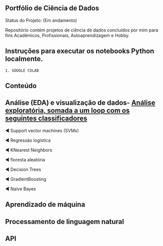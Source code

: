 ##  Portfólio de Ciência de Dados              



Status do Projeto:  (Em andamento)




Repositório contém  projetos de ciência de dados concluídos por mim para fins Acadêmicos, Profissionais, Autoaprendizagem e Hobby.



##  Instruções para executar os notebooks Python localmente.

    1. GOOGLE COLAB

 ##  Conteúdo

## Análise (EDA)  e visualização de dados- [Análise exploratória, somada a um loop com os seguintes classificadores](https://github.com/Gabrielasants7/Portfolio-Ciencia-de-Dados/blob/main/EDA_VINHOS.ipynb) 
 
 
◀ Support vector machines (SVMs)

◀ Regressão logística

◀ KNearest Neighbors

◀ floresta aleatória

◀ Decision Trees

◀ GradientBoosting

◀ Naive Bayes


## Aprendizado de máquina



## Processamento de linguagem natural




## API 
 



 
